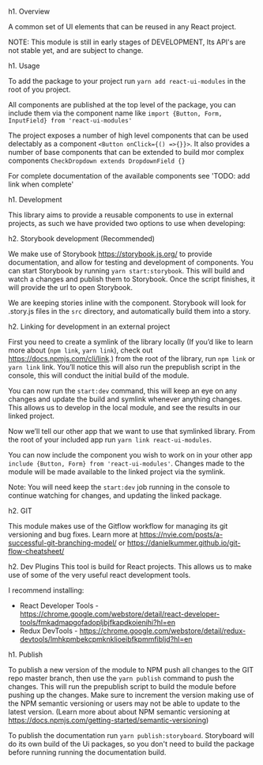 h1. Overview

A common set of UI elements that can be reused in any React project.

NOTE: This module is still in early stages of DEVELOPMENT, Its API's are not stable yet, and are subject to change.

h1. Usage

To add the package to your project run `yarn add react-ui-modules` in the root of you project.

All components are published at the top level of the package, you can include them via the component name like `import {Button, Form, InputField} from 'react-ui-modules'`

The project exposes a number of high level components that can be used delectably as a component `<Button onClick={() =>{}}>`. It also provides a number of base components that can be extended to build mor complex components `CheckDropdown extends DropdownField {}`

For complete documentation of the available components see 'TODO: add link when complete'

h1. Development

This library aims to provide a reusable components to use in external projects, as such we have provided two options to use when developing:

h2. Storybook development (Recommended)

We make use of Storybook https://storybook.js.org/ to provide documentation, and allow for testing and development of components. You can start Storybook by running `yarn start:storybook`. This will build and watch a changes and publish them to Storybook. Once the script finishes, it will provide the url to open Storybook. 

We are keeping stories inline with the component. Storybook will look for .story.js files in the `src` directory, and automatically build them into a story.

h2. Linking for development in an external project

First you need to create a symlink of the library locally (If you’d like to learn more about (`npm link`, `yarn link`), check out https://docs.npmjs.com/cli/link.) from the root of the library, run `npm link` or `yarn link` link. You’ll notice this will also run the prepublish script in the console, this will conduct the initial build of the module.

You can now run the `start:dev` command, this will keep an eye on any changes and update the build and symlink whenever anything changes. This allows us to develop in the local module, and see the results in our linked project.

Now we’ll tell our other app that we want to use that symlinked library. From the root of your included app run `yarn link react-ui-modules`.

You can now include the component you wish to work on in your other app `include {Button, Form} from 'react-ui-modules'`. Changes made to the module will be made available to the linked project via the symlink.

Note: You will need keep the `start:dev` job running in the console to continue watching for changes, and updating the linked package.

h2. GIT

This module makes use of the Gitflow workflow for managing its git versioning and bug fixes. Learn more at https://nvie.com/posts/a-successful-git-branching-model/ or https://danielkummer.github.io/git-flow-cheatsheet/

h2. Dev Plugins
This tool is build for React projects. This allows us to make use of some of the very useful react development tools.

I recommend installing:

 * React Developer Tools - https://chrome.google.com/webstore/detail/react-developer-tools/fmkadmapgofadopljbjfkapdkoienihi?hl=en
 * Redux DevTools - https://chrome.google.com/webstore/detail/redux-devtools/lmhkpmbekcpmknklioeibfkpmmfibljd?hl=en

h1. Publish

To publish a new version of the module to NPM push all changes to the GIT repo master branch, then use the `yarn publish` command to push the changes. This will run the prepublish script to build the module before pushing up the changes. Make sure to increment the version making use of the NPM semantic versioning or users may not be able to update to the latest version. (Learn more about about NPM semantic versioning at https://docs.npmjs.com/getting-started/semantic-versioning)

To publish the documentation run `yarn publish:storyboard`. Storyboard will do its own build of the Ui packages, so you don't need to build the package before running running the documentation build.
